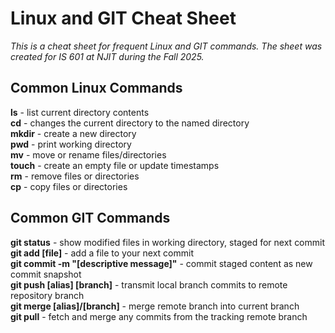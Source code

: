 # Linux and GIT Cheat Sheet
_This is a cheat sheet for frequent Linux and GIT commands. The sheet was created for IS 601 at NJIT during the  Fall 2025._
## Common Linux Commands
**ls** - list current directory contents  
**cd** - changes the current directory to the named directory    
**mkdir** - create a new directory  
**pwd** - print working directory  
**mv** - move or rename files/directories  
**touch** - create an empty file or update timestamps  
**rm** - remove files or directories  
**cp** - copy files or directories  
## Common GIT Commands  
**git status** - show modified files in working directory, staged for next commit  
**git add [file]** - add a file to your next commit  
**git commit -m "[descriptive message]"** - commit staged content as new commit snapshot  
**git push [alias] [branch]** - transmit local branch commits to remote repository branch  
**git merge [alias]/[branch]** - merge remote branch into current branch  
**git pull** - fetch and merge any commits from the tracking remote branch  


